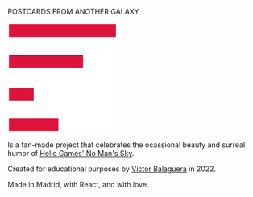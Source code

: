 POSTCARDS FROM ANOTHER GALAXY

![welcome](src/assets/svg/tfrtc.png)

Is a fan-made project that celebrates the ocassional beauty and surreal humor of [Hello Games' No Man's Sky](https://www.nomanssky.com/).

Created for educational purposes by [Víctor Balaguera](https://www.google.com/) in 2022.

Made in Madrid, with React, and with love.